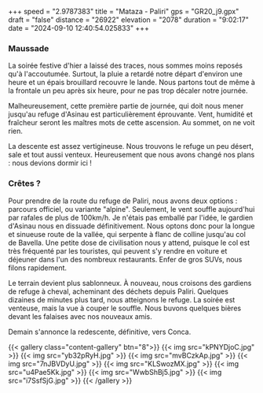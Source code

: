 +++
speed = "2.9787383"
title = "Mataza - Paliri"
gps = "GR20_j9.gpx"
draft = "false"
distance = "26922"
elevation = "2078"
duration = "9:02:17"
date = "2024-09-10 12:40:54.025833"
+++
### Maussade 
La soirée festive d'hier a laissé des traces, nous sommes moins reposés qu'à l'accoutumée. Surtout, la pluie a retardé notre départ d'environ une heure et un épais brouillard recouvre le lande.
Nous partons tout de même à la frontale un peu après six heure, pour ne pas trop décaler notre journée. 

Malheureusement, cette première partie de journée, qui doit nous mener jusqu'au refuge d'Asinau est particulièrement éprouvante. Vent, humidité et fraîcheur seront les maîtres mots de cette ascension. Au sommet, on ne voit rien.

La descente est assez vertigineuse. Nous trouvons le refuge un peu désert, sale et tout aussi venteux. Heureusement que nous avons changé nos plans : nous devions dormir ici ! 

### Crêtes ?
Pour prendre de la route du refuge de Paliri, nous avons deux options : parcours officiel, ou variante "alpine". Seulement, le vent souffle aujourd'hui par rafales de plus de 100km/h. Je n'étais pas emballé par l'idée, le gardien d'Asinau nous en dissuade définitivement. Nous optons donc pour la longue et sinueuse route de la vallée, qui serpente à flanc de colline jusqu'au col de Bavella. Une petite dose de civilisation nous y attend, puisque le col est très fréquenté par les touristes, qui peuvent s'y rendre en voiture et déjeuner dans l'un des nombreux restaurants. Enfer de gros SUVs, nous filons rapidement.

Le terrain devient plus sablonneux. À nouveau, nous croisons des gardiens de refuge à cheval, acheminant des déchets depuis Paliri. Quelques dizaines de minutes plus tard, nous atteignons le refuge.
La soirée est venteuse, mais la vue à couper le souffle. Nous buvons quelques bières devant les falaises avec nos nouveaux amis. 

Demain s'annonce la redescente, définitive, vers Conca.

{{< gallery class="content-gallery" btn="8">}}
{{< img src="kPNYDjoC.jpg" >}}
{{< img src="yb32pRyH.jpg" >}}
{{< img src="mvBCzkAp.jpg" >}}
{{< img src="7nJBVDyU.jpg" >}}
{{< img src="KLSwozMX.jpg" >}}
{{< img src="u4Pae5Kk.jpg" >}}
{{< img src="WwbShBj5.jpg" >}}
{{< img src="i7SsfSjG.jpg" >}}
{{< /gallery >}}

